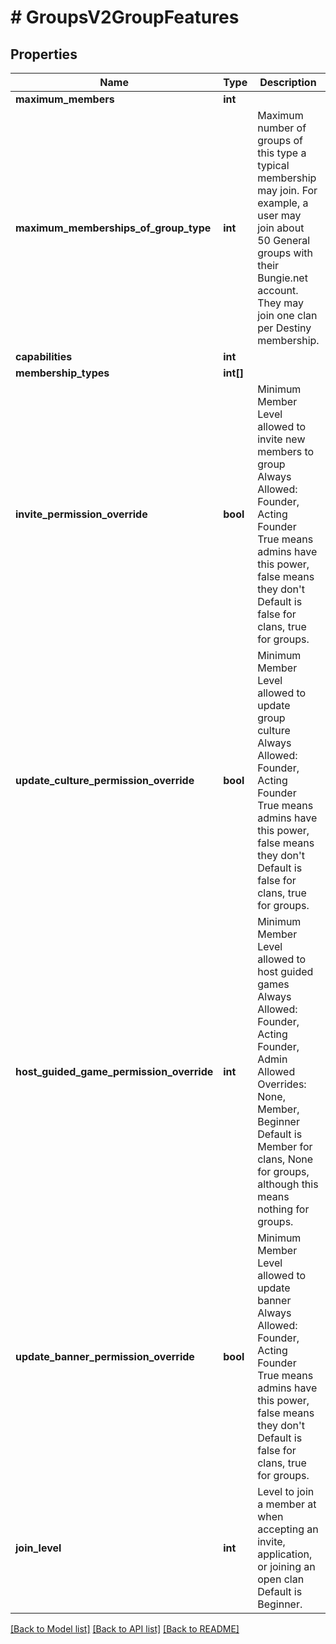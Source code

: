# # GroupsV2GroupFeatures

## Properties

Name | Type | Description | Notes
------------ | ------------- | ------------- | -------------
**maximum_members** | **int** |  | [optional]
**maximum_memberships_of_group_type** | **int** | Maximum number of groups of this type a typical membership may join. For example, a user may join about 50 General groups with their Bungie.net account. They may join one clan per Destiny membership. | [optional]
**capabilities** | **int** |  | [optional]
**membership_types** | **int[]** |  | [optional]
**invite_permission_override** | **bool** | Minimum Member Level allowed to invite new members to group  Always Allowed: Founder, Acting Founder  True means admins have this power, false means they don&#39;t  Default is false for clans, true for groups. | [optional]
**update_culture_permission_override** | **bool** | Minimum Member Level allowed to update group culture  Always Allowed: Founder, Acting Founder  True means admins have this power, false means they don&#39;t  Default is false for clans, true for groups. | [optional]
**host_guided_game_permission_override** | **int** | Minimum Member Level allowed to host guided games  Always Allowed: Founder, Acting Founder, Admin  Allowed Overrides: None, Member, Beginner  Default is Member for clans, None for groups, although this means nothing for groups. | [optional]
**update_banner_permission_override** | **bool** | Minimum Member Level allowed to update banner  Always Allowed: Founder, Acting Founder  True means admins have this power, false means they don&#39;t  Default is false for clans, true for groups. | [optional]
**join_level** | **int** | Level to join a member at when accepting an invite, application, or joining an open clan  Default is Beginner. | [optional]

[[Back to Model list]](../../README.md#models) [[Back to API list]](../../README.md#endpoints) [[Back to README]](../../README.md)
